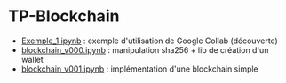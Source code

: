 # TP-Blockchain

  - [Exemple_1.ipynb](Exemple_1.ipynb) : exemple d'utilisation de Google Collab (découverte)
  - [blockchain_v000.ipynb](blockchain_v000.ipynb) : manipulation sha256 + lib de création d'un wallet
  - [blockchain_v001.ipynb](blockchain_v001.ipynb) : implémentation d'une blockchain simple

